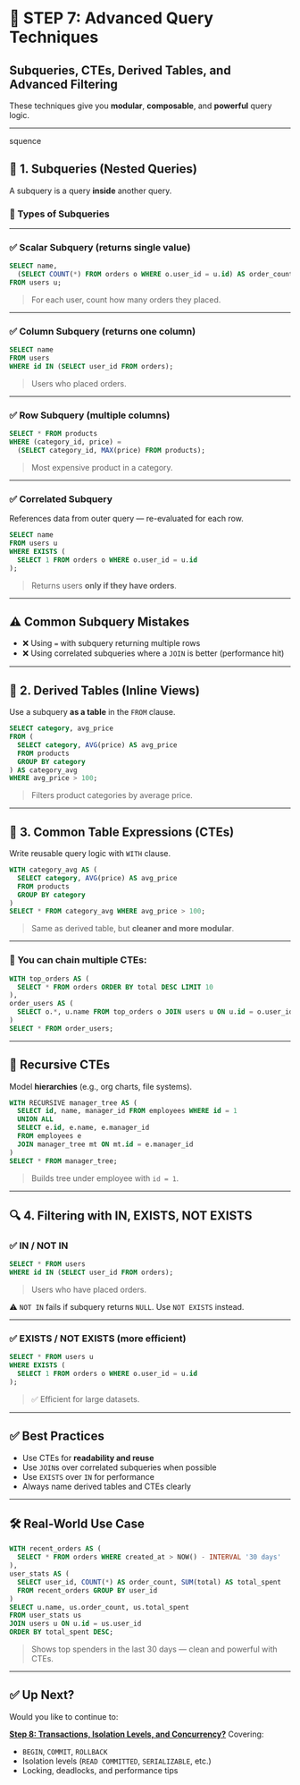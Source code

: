 # 🧠 **STEP 7: Advanced Query Techniques**

## Subqueries, CTEs, Derived Tables, and Advanced Filtering

These techniques give you **modular**, **composable**, and **powerful** query logic.

---

squence

## 🔹 1. **Subqueries (Nested Queries)**

A subquery is a query **inside** another query.

### 🧾 Types of Subqueries

---

### ✅ **Scalar Subquery** (returns single value)

```sql
SELECT name,
  (SELECT COUNT(*) FROM orders o WHERE o.user_id = u.id) AS order_count
FROM users u;
```

> For each user, count how many orders they placed.

---

### ✅ **Column Subquery** (returns one column)

```sql
SELECT name
FROM users
WHERE id IN (SELECT user_id FROM orders);
```

> Users who placed orders.

---

### ✅ **Row Subquery** (multiple columns)

```sql
SELECT * FROM products
WHERE (category_id, price) =
  (SELECT category_id, MAX(price) FROM products);
```

> Most expensive product in a category.

---

### ✅ **Correlated Subquery**

References data from outer query — re-evaluated for each row.

```sql
SELECT name
FROM users u
WHERE EXISTS (
  SELECT 1 FROM orders o WHERE o.user_id = u.id
);
```

> Returns users **only if they have orders**.

---

## ⚠️ Common Subquery Mistakes

- ❌ Using `=` with subquery returning multiple rows
- ❌ Using correlated subqueries where a `JOIN` is better (performance hit)

---

## 🔹 2. **Derived Tables (Inline Views)**

Use a subquery **as a table** in the `FROM` clause.

```sql
SELECT category, avg_price
FROM (
  SELECT category, AVG(price) AS avg_price
  FROM products
  GROUP BY category
) AS category_avg
WHERE avg_price > 100;
```

> Filters product categories by average price.

---

## 🔹 3. **Common Table Expressions (CTEs)**

Write reusable query logic with `WITH` clause.

```sql
WITH category_avg AS (
  SELECT category, AVG(price) AS avg_price
  FROM products
  GROUP BY category
)
SELECT * FROM category_avg WHERE avg_price > 100;
```

> Same as derived table, but **cleaner and more modular**.

---

### 🧱 You can chain multiple CTEs:

```sql
WITH top_orders AS (
  SELECT * FROM orders ORDER BY total DESC LIMIT 10
),
order_users AS (
  SELECT o.*, u.name FROM top_orders o JOIN users u ON u.id = o.user_id
)
SELECT * FROM order_users;
```

---

## 🔁 **Recursive CTEs**

Model **hierarchies** (e.g., org charts, file systems).

```sql
WITH RECURSIVE manager_tree AS (
  SELECT id, name, manager_id FROM employees WHERE id = 1
  UNION ALL
  SELECT e.id, e.name, e.manager_id
  FROM employees e
  JOIN manager_tree mt ON mt.id = e.manager_id
)
SELECT * FROM manager_tree;
```

> Builds tree under employee with `id = 1`.

---

## 🔍 4. **Filtering with IN, EXISTS, NOT EXISTS**

### ✅ IN / NOT IN

```sql
SELECT * FROM users
WHERE id IN (SELECT user_id FROM orders);
```

> Users who have placed orders.

⚠️ `NOT IN` fails if subquery returns `NULL`. Use `NOT EXISTS` instead.

---

### ✅ EXISTS / NOT EXISTS (more efficient)

```sql
SELECT * FROM users u
WHERE EXISTS (
  SELECT 1 FROM orders o WHERE o.user_id = u.id
);
```

> ✅ Efficient for large datasets.

---

## ✅ Best Practices

- Use CTEs for **readability and reuse**
- Use `JOIN`s over correlated subqueries when possible
- Use `EXISTS` over `IN` for performance
- Always name derived tables and CTEs clearly

---

## 🛠 Real-World Use Case

```sql
WITH recent_orders AS (
  SELECT * FROM orders WHERE created_at > NOW() - INTERVAL '30 days'
),
user_stats AS (
  SELECT user_id, COUNT(*) AS order_count, SUM(total) AS total_spent
  FROM recent_orders GROUP BY user_id
)
SELECT u.name, us.order_count, us.total_spent
FROM user_stats us
JOIN users u ON u.id = us.user_id
ORDER BY total_spent DESC;
```

> Shows top spenders in the last 30 days — clean and powerful with CTEs.

---

## ✅ Up Next?

Would you like to continue to:

[**Step 8: Transactions, Isolation Levels, and Concurrency?**](./step8.md)
Covering:

- `BEGIN`, `COMMIT`, `ROLLBACK`
- Isolation levels (`READ COMMITTED`, `SERIALIZABLE`, etc.)
- Locking, deadlocks, and performance tips
